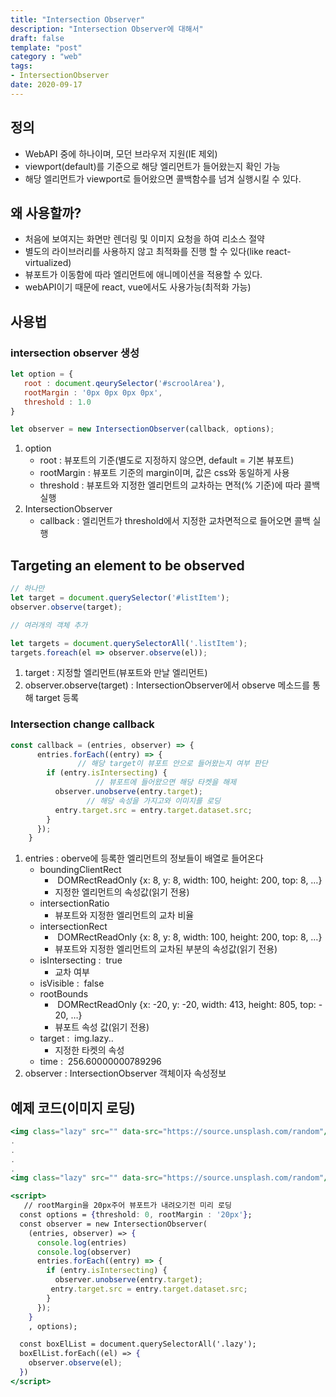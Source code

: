 ```yaml
---
title: "Intersection Observer"  
description: "Intersection Observer에 대해서"
draft: false
template: "post"
category : "web"
tags:
- IntersectionObserver
date: 2020-09-17
---
```

## 정의
 
 - WebAPI 중에 하나이며, 모던 브라우저 지원(IE 제외)
 - viewport(default)를 기준으로 해당 엘리먼트가 들어왔는지 확인 가능
 - 해당 엘리먼트가 viewport로 들어왔으면 콜백함수를 넘겨 실행시킬 수 있다.
 
 ## 왜 사용할까?
 
 - 처음에 보여지는 화면만 렌더링 및 이미지 요청을 하여 리소스 절약
 - 별도의 라이브러리를 사용하지 않고 최적화를 진행 할 수 있다(like react-virtualized)
 - 뷰포트가 이동함에 따라 엘리먼트에 애니메이션을 적용할 수 있다.
 - webAPI이기 때문에 react, vue에서도 사용가능(최적화 가능)
 
 ## 사용법
 
 ### intersection observer 생성
 
 ```jsx
 let option = {
 	root : document.qeurySelector('#scroolArea'),
 	rootMargin : '0px 0px 0px 0px',
 	threshold : 1.0
 }
 
 let observer = new IntersectionObserver(callback, options);
 ```
 
 1. option
     - root : 뷰포트의 기준(별도로 지정하지 않으면, default = 기본 뷰포트)
     - rootMargin : 뷰포트 기준의 margin이며, 값은 css와 동일하게 사용
     - threshold : 뷰포트와 지정한 엘리먼트의 교차하는 면적(% 기준)에 따라 콜백 실행
 2. IntersectionObserver
     - callback : 엘리먼트가 threshold에서 지정한 교차면적으로 들어오면 콜백 실행
 
 ## Targeting an element to be observed
 
 ```jsx
 // 하나만 
 let target = document.querySelector('#listItem');
 observer.observe(target);
 
 // 여러개의 객체 추가
 
 let targets = document.querySelectorAll('.listItem');
 targets.foreach(el => observer.observe(el));
 ```
 
 1. target : 지정할 엘리먼트(뷰포트와 만날 엘리먼트)
 2. observer.observe(target) : IntersectionObserver에서 observe 메소드를 통해 target 등록
 
 ### Intersection change callback
 
 ```jsx
 const callback = (entries, observer) => {
       entries.forEach((entry) => {
 				// 해당 target이 뷰포트 안으로 들어왔는지 여부 판단
         if (entry.isIntersecting) {
 					// 뷰포트에 들어왔으면 해당 타켓을 해제
           observer.unobserve(entry.target);
 				  // 해당 속성을 가지고와 이미지를 로딩
           entry.target.src = entry.target.dataset.src;
         }
       });
     }
 ```
 
 1. entries :  oberve에 등록한 엘리먼트의 정보들이 배열로 들어온다
     - boundingClientRect
         -  DOMRectReadOnly {x: 8, y: 8, width: 100, height: 200, top: 8, …}
         - 지정한 엘리먼트의 속성값(읽기 전용)
     - intersectionRatio
         - 뷰포트와 지정한 엘리먼트의 교차 비율
     - intersectionRect
         -  DOMRectReadOnly {x: 8, y: 8, width: 100, height: 200, top: 8, …}
         - 뷰포트와 지정한 엘리먼트의 교차된 부분의 속성값(읽기 전용)
     - isIntersecting :  true
         - 교차 여부
     - isVisible :  false
     - rootBounds
         -  DOMRectReadOnly {x: -20, y: -20, width: 413, height: 805, top: -20, …}
         - 뷰포트 속성 값(읽기 전용)
     - target :  img.lazy.. 
         - 지정한 타켓의 속성
     - time :  256.60000000789296
 2. observer : IntersectionObserver 객체이자 속성정보
 
 ## 예제 코드(이미지 로딩)
 
 ```jsx
 <img class="lazy" src="" data-src="https://source.unsplash.com/random"/>
 .
 .
 .
 .
 <img class="lazy" src="" data-src="https://source.unsplash.com/random"/>
 
 <script>
 	// rootMargin을 20px주어 뷰포트가 내려오기전 미리 로딩
   const options = {threshold: 0, rootMargin : '20px'};
   const observer = new IntersectionObserver(
     (entries, observer) => {
       console.log(entries)
       console.log(observer)
       entries.forEach((entry) => {
         if (entry.isIntersecting) {
           observer.unobserve(entry.target);
          entry.target.src = entry.target.dataset.src;
         }
       });
     }
     , options);
 
   const boxElList = document.querySelectorAll('.lazy');
   boxElList.forEach((el) => {
     observer.observe(el);
   })
 </script>
 ```
